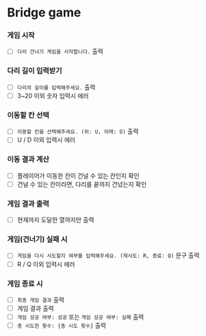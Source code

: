 # Bridge game

### 게임 시작
- [ ] `다리 건너기 게임을 시작합니다.` 출력
   
### 다리 길이 입력받기   
- [ ] `다리의 길이를 입력해주세요.` 출력
- [ ] 3~20 이외 숫자 입력시 에러

### 이동할 칸 선택
- [ ] `이동할 칸을 선택해주세요. (위: U, 아래: D)` 출력
- [ ] U / D 이외 입력시 에러

### 이동 결과 계산
- [ ] 플레이어가 이동한 칸이 건널 수 있는 칸인지 확인
- [ ] 건널 수 있는 칸이라면, 다리를 끝까지 건넜는지 확인

### 게임 결과 출력
- [ ] 현재까지 도달한 열까지만 출력

### 게임(건너기) 실패 시 
- [ ] `게임을 다시 시도할지 여부를 입력해주세요. (재시도: R, 종료: Q)` 문구 출력
- [ ] R / Q 이외 입력시 에러

### 게임 종료 시 
- [ ] `최종 게임 결과` 출력
- [ ] 게임 결과 출력
- [ ] `게임 성공 여부: 성공` 또는 `게임 성공 여부: 실패` 출력
- [ ] `총 시도한 횟수: {총 시도 횟수}` 출력